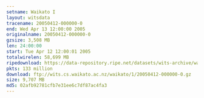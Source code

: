 ```yaml
---
setname: Waikato I
layout: witsdata
tracename: 20050412-000000-0
end: Wed Apr 13 12:00:00 2005
originalname: 20050412-000000-0
gzsize: 3,508 MB
len: 24:00:00
start: Tue Apr 12 12:00:01 2005
totalwirelen: 58,699 MB
ripedownload: https://data-repository.ripe.net/datasets/wits-archive/waikato/1/20050412-000000-0.gz
pkts: 133 million
download: ftp://wits.cs.waikato.ac.nz/waikato/1/20050412-000000-0.gz
size: 9,707 MB
md5: 02afb92781cfb7e31ee6c7df87ac4fa3
---
```

